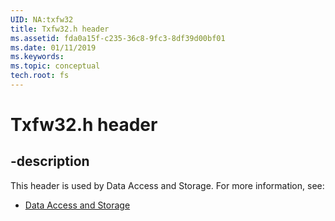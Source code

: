 ```yaml
---
UID: NA:txfw32
title: Txfw32.h header
ms.assetid: fda0a15f-c235-36c8-9fc3-8df39d00bf01
ms.date: 01/11/2019
ms.keywords: 
ms.topic: conceptual
tech.root: fs
---
```


# Txfw32.h header


## -description


This header is used by Data Access and Storage. For more information, see:

- [Data Access and Storage](../_fs/index.md)

